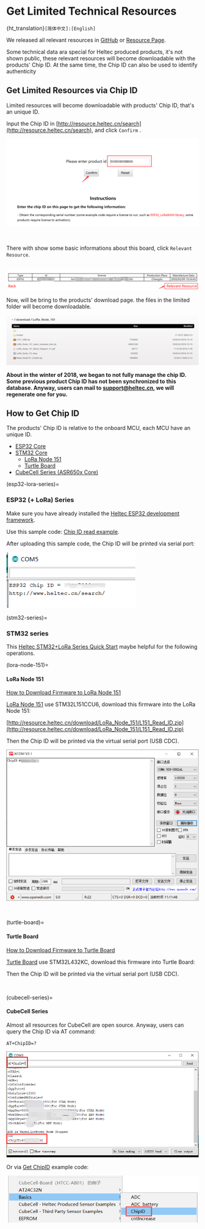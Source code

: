 # Get Limited Technical Resources
{ht_translation}`[简体中文]:[English]`

We released all relevant resources in [GitHub](https://github.com/HelTecAutomation) or [Resource Page](http://resource.heltec.cn/).

Some technical data ara special for Heltec produced products, it's not shown public, these relevant resources will become downloadable with the products' Chip ID. At the same time, the Chip ID can also be used to identify authenticity

## Get Limited Resources via Chip ID

Limited resources will become downloadable with products' Chip ID, that's an unique ID.

Input the Chip ID in [http://resource.heltec.cn/search](http://resource.heltec.cn/search), and click `Confirm` .

![](img/view_limited_technical_data/03.png)

&nbsp;

There with show some basic informations about this board, click `Relevant Resource`.

``` {Tip) The license in this page is also useful, such as ESP32 + LoRa series, the ESP32_LoRaWAN library need this license to active.

```



![](img/view_limited_technical_data/04.png)

Now, will be bring to the products' download page. the files in the limited folder will become downloadable.

![](img/view_limited_technical_data/05.png)

**About in the winter of 2018, we began to not fully manage the chip ID. Some previous product Chip ID has not been synchronized to this database. Anyway, users can mail to [support@heltec.cn](mailto:support@heltec.cn), we will regenerate one for you.**



## How to Get Chip ID

The products' Chip ID is relative to the onboard MCU, each MCU have an unique ID.

- [ESP32 Core](esp32-lora-series)
- [STM32 Core](stm32-series)
  - [LoRa Node 151](lora-node-151)
  - [Turtle Board](turtle-board)
- [CubeCell Series (ASR650x Core)](cubecell-series)

(esp32-lora-series)=
### ESP32 (+ LoRa) Series

Make sure you have already installed the [Heltec ESP32 development framework](https://heltec-automation-docs.readthedocs.io/en/latest/esp32/quick_start.html).

Use this sample code: [Chip ID read example](https://github.com/Heltec-Aaron-Lee/WiFi_Kit_series/blob/master/esp32/libraries/ESP32/examples/ChipID/GetChipID/GetChipID.ino).

After uploading this sample code, the Chip ID will be printed via serial port:

![](img/view_limited_technical_data/02.png)

(stm32-series)=
### STM32 series

This [Heltec STM32+LoRa Series Quick Start](https://heltec-automation-docs.readthedocs.io/en/latest/stm32/quick_start.html) maybe helpful for the following operations.

(lora-node-151)=
#### LoRa Node 151

[How to Download Firmware to LoRa Node 151](https://heltec-automation-docs.readthedocs.io/en/latest/stm32/lora_node_151/download_firmware.html)

[LoRa Node 151](https://heltec.org/project/lora-node-151/) use STM32L151CCU6, download this firmware into the LoRa Node 151:

[http://resource.heltec.cn/download/LoRa_Node_151/L151_Read_ID.zip](http://resource.heltec.cn/download/LoRa_Node_151/L151_Read_ID.zip)

Then the Chip ID will be printed via the virtual serial port (USB CDC).

![](img/view_limited_technical_data/06.png)

&nbsp;

(turtle-board)=
#### Turtle Board

[How to Download Firmware to Turtle Board](https://heltec-automation-docs.readthedocs.io/en/latest/stm32/turtle_board/download_firmware.html)

[Turtle Board](https://heltec.org/project/turtle-board/) use STM32L432KC, download this firmware into Turtle Board:

Then the Chip ID will be printed via the virtual serial port (USB CDC).

&nbsp;

(cubecell-series)=
#### CubeCell Series

Almost all resources for CubeCell are open source. Anyway, users can query the Chip ID via AT command:

```shell
AT+ChipID=?
```

![](img/view_limited_technical_data/07.png)

Or via [Get ChipID](https://github.com/HelTecAutomation/ASR650x-Arduino/blob/master/libraries/Basics/examples/ChipID/ChipID.ino) example code: 

![](img/view_limited_technical_data/08.png)